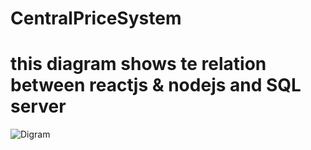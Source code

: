 # CentralPriceSystem

# this diagram shows te relation between reactjs & nodejs and SQL server
![Digram](https://bezkoder.com/wp-content/uploads/2020/03/react-node-express-mysql-crud-example-architecture.png)
